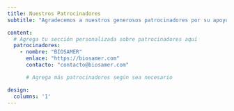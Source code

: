 ```yaml
---
title: Nuestros Patrocinadores
subtitle: "Agradecemos a nuestros generosos patrocinadores por su apoyo."

content:
  # Agrega tu sección personalizada sobre patrocinadores aquí
  patrocinadores:
    - nombre: "BIOSAMER"
      enlace: "https://biosamer.com"
      contacto: "contacto@biosamer.com"

      # Agrega más patrocinadores según sea necesario

design:
  columns: '1'
---
```

